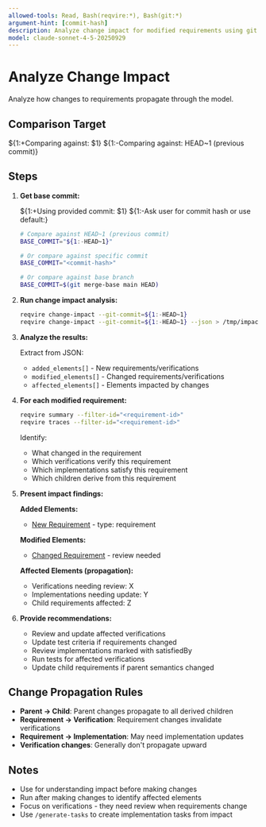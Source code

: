 ```yaml
---
allowed-tools: Read, Bash(reqvire:*), Bash(git:*)
argument-hint: [commit-hash]
description: Analyze change impact for modified requirements using git commit history
model: claude-sonnet-4-5-20250929
---
```


# Analyze Change Impact

Analyze how changes to requirements propagate through the model.

## Comparison Target

${1:+Comparing against: $1}
${1:-Comparing against: HEAD~1 (previous commit)}

## Steps

1. **Get base commit:**

   ${1:+Using provided commit: $1}
   ${1:-Ask user for commit hash or use default:}
   ```bash
   # Compare against HEAD~1 (previous commit)
   BASE_COMMIT="${1:-HEAD~1}"

   # Or compare against specific commit
   BASE_COMMIT="<commit-hash>"

   # Or compare against base branch
   BASE_COMMIT=$(git merge-base main HEAD)
   ```

2. **Run change impact analysis:**
   ```bash
   reqvire change-impact --git-commit=${1:-HEAD~1}
   reqvire change-impact --git-commit=${1:-HEAD~1} --json > /tmp/impact.json
   ```

3. **Analyze the results:**

   Extract from JSON:
   - `added_elements[]` - New requirements/verifications
   - `modified_elements[]` - Changed requirements/verifications
   - `affected_elements[]` - Elements impacted by changes

4. **For each modified requirement:**

   ```bash
   reqvire summary --filter-id="<requirement-id>"
   reqvire traces --filter-id="<requirement-id>"
   ```

   Identify:
   - What changed in the requirement
   - Which verifications verify this requirement
   - Which implementations satisfy this requirement
   - Which children derive from this requirement

5. **Present impact findings:**

   **Added Elements:**
   - [New Requirement](file.md#new-req) - type: requirement

   **Modified Elements:**
   - [Changed Requirement](file.md#changed) - review needed

   **Affected Elements (propagation):**
   - Verifications needing review: X
   - Implementations needing update: Y
   - Child requirements affected: Z

6. **Provide recommendations:**
   - Review and update affected verifications
   - Update test criteria if requirements changed
   - Review implementations marked with satisfiedBy
   - Run tests for affected verifications
   - Update child requirements if parent semantics changed

## Change Propagation Rules

- **Parent → Child**: Parent changes propagate to all derived children
- **Requirement → Verification**: Requirement changes invalidate verifications
- **Requirement → Implementation**: May need implementation updates
- **Verification changes**: Generally don't propagate upward

## Notes

- Use for understanding impact before making changes
- Run after making changes to identify affected elements
- Focus on verifications - they need review when requirements change
- Use `/generate-tasks` to create implementation tasks from impact
